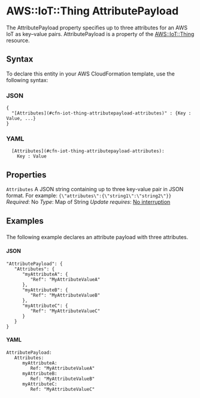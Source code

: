 # AWS::IoT::Thing AttributePayload<a name="aws-properties-iot-thing-attributepayload"></a>

The AttributePayload property specifies up to three attributes for an AWS IoT as key–value pairs\. AttributePayload is a property of the [AWS::IoT::Thing](https://docs.aws.amazon.com/AWSCloudFormation/latest/UserGuide/aws-resource-iot-thing.html) resource\.

## Syntax<a name="aws-properties-iot-thing-attributepayload-syntax"></a>

To declare this entity in your AWS CloudFormation template, use the following syntax:

### JSON<a name="aws-properties-iot-thing-attributepayload-syntax.json"></a>

```
{
  "[Attributes](#cfn-iot-thing-attributepayload-attributes)" : {Key : Value, ...}
}
```

### YAML<a name="aws-properties-iot-thing-attributepayload-syntax.yaml"></a>

```
  [Attributes](#cfn-iot-thing-attributepayload-attributes):
    Key : Value
```

## Properties<a name="aws-properties-iot-thing-attributepayload-properties"></a>

`Attributes`  <a name="cfn-iot-thing-attributepayload-attributes"></a>
A JSON string containing up to three key\-value pair in JSON format\. For example:
 `{\"attributes\":{\"string1\":\"string2\"}}`
*Required*: No
*Type*: Map of String
*Update requires*: [No interruption](https://docs.aws.amazon.com/AWSCloudFormation/latest/UserGuide/using-cfn-updating-stacks-update-behaviors.html#update-no-interrupt)

## Examples<a name="aws-properties-iot-thing-attributepayload--examples"></a>

### <a name="aws-properties-iot-thing-attributepayload--examples--"></a>

The following example declares an attribute payload with three attributes\.

#### JSON<a name="aws-properties-iot-thing-attributepayload--examples----json"></a>

```
"AttributePayload": {
   "Attributes": {
      "myAttributeA": {
         "Ref": "MyAttributeValueA"
      },
      "myAttributeB": {
         "Ref": "MyAttributeValueB"
      },
      "myAttributeC": {
         "Ref": "MyAttributeValueC"
      }
   }
}
```

#### YAML<a name="aws-properties-iot-thing-attributepayload--examples----yaml"></a>

```
AttributePayload:
   Attributes:
      myAttributeA:
         Ref: "MyAttributeValueA"
      myAttributeB:
         Ref: "MyAttributeValueB"
      myAttributeC:
         Ref: "MyAttributeValueC"
```
